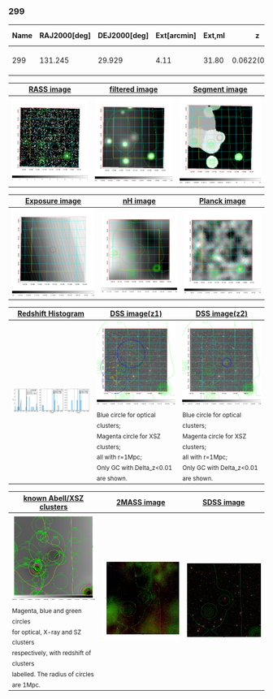 <div STYLE="page-break-after: always;"></div>

### 299

|Name|RAJ2000[deg]|DEJ2000[deg] |Ext[arcmin]| Ext,ml | z | z_src| C|GC(XSZ,Delta_z<0.01)| GC(OPT,Delta_z<0.01)|GC| R_sig[arcmin] | R500[arcmin] | R500[Mpc]| CRsig[c/s] | CR500[c/s] |L500[1E44 erg/s]|F500[1E-12 erg/s/cm^2]| M500[1E14 Msun]|Tx[keV]|Cnt_sig|Beta|Rc[arcmin]|Comment|Alias|
|---|---|---|---|---|---|------|---|--------|---------|----------|---|---|---|---|---|---|---|---|---|---|---|---|---|---|
|299| 131.245| 29.929| 4.11| 31.80| 0.0622(0.007)| z1,| G| -| -| C, N, W| 37.630| 12.740| 0.916| 0.594(0.142)| 0.535(0.128)| 0.902(0.426)| 9.692(4.575)| 2.32(0.55)| 3.67(0.55)| 507.7| 0.503(-0.002+0.005)| 10.745(-0.286+0.448)| -| t203|

|[RASS image](../image/299/299_img.pdf)|[filtered image](../image/299/299_fil.pdf)|[Segment image](../image/299/299_seg.pdf)|
|-------------------|--------------------|-------------------|
| <img src="../image/299/299_img.png" width="300">  | <img src="../image/299/299_fil.png" width="300">   | <img src="../image/299/299_seg.png" width="300">  |

|[Exposure image](../image/299/299_mex.pdf)| [nH image](../image/299/299_nh.pdf)| [Planck image](../image/299/299_p.pdf)|
|-------------------|--------------------|-------------------|
|<img src="../image/299/299_mex.png" width="300">   | <img src="../image/299/299_nh.png" width="300">    | <img src="../image/299/299_p.png" width="300"> |

|[Redshift Histogram](../image/299/299_zg.pdf) | [DSS image(z1)](../image/299/299_dss_z1.pdf)      |  [DSS image(z2)](../image/299/299_dss_z2.pdf)    |
|-------------------|--------------------|-------------------|
|<img src="../image/299/299_zg.png" width="300"> |<img src="../image/299/299_dss_z1.png" width="300"> <sub><br>Blue circle for optical clusters; <br>Magenta circle for XSZ clusters; <br>all with r=1Mpc; <br>Only GC with Delta_z<0.01 are shown. </sub>| <img src="../image/299/299_dss_z2.png" width="300"><sub><br>Blue circle for optical clusters; <br>Magenta circle for XSZ clusters; <br>all with r=1Mpc; <br>Only GC with Delta_z<0.01 are shown. </sub> |

|[known Abell/XSZ clusters](../image/299/299_gc.pdf) | [2MASS image](../image/299/299_2mass.pdf)      |[SDSS image](../image/299/299_sdss.pdf)   |
|-------------------|-------------------|-------------------|
|<img src=../image/299/299_gc.png width="300"> <br><sub>Magenta, blue and green circles <br>for optical, X-ray and SZ clusters <br>respectively, with redshift of clusters <br>labelled. The radius of circles <br>are 1Mpc.</sub>|<img src="../image/299/299_2mass.png" width="300">  | <img src="../image/299/299_sdss.png" width="300">  |




